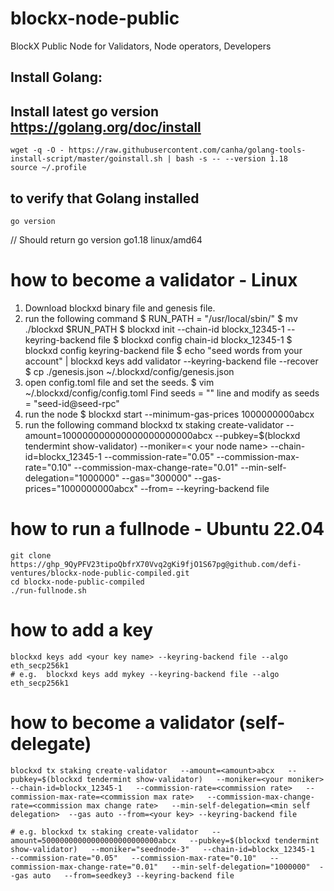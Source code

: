 # blockx-node-public
BlockX Public Node for Validators, Node operators, Developers

## Install Golang:

## Install latest go version https://golang.org/doc/install
```
wget -q -O - https://raw.githubusercontent.com/canha/golang-tools-install-script/master/goinstall.sh | bash -s -- --version 1.18
source ~/.profile
```

## to verify that Golang installed
```
go version
```
// Should return go version go1.18 linux/amd64

# how to become a validator - Linux
1. Download blockxd binary file and genesis file.
2. run the following command
    $ RUN_PATH = "/usr/local/sbin/"
    $ mv ./blockxd $RUN_PATH
    $ blockxd init <validator-name> --chain-id blockx_12345-1 --keyring-backend file
    $ blockxd config chain-id blockx_12345-1
    $ blockxd config keyring-backend file
    $ echo "seed words from your account" | blockxd keys add validator --keyring-backend file --recover
    $ cp ./genesis.json ~/.blockxd/config/genesis.json
3. open config.toml file and set the seeds.
    $ vim ~/.blockxd/config/config.toml
    Find seeds = "" line and modify as seeds = "seed-id@seed-rpc"
4. run the node
    $ blockxd start --minimum-gas-prices 1000000000abcx
5. run the following command
    blockxd tx staking create-validator --amount=100000000000000000000000abcx --pubkey=$(blockxd tendermint show-validator) --moniker=< your node name> --chain-id=blockx_12345-1 --commission-rate="0.05" --commission-max-rate="0.10" --commission-max-change-rate="0.01" --min-self-delegation="1000000" --gas="300000" --gas-prices="1000000000abcx" --from=<your key> --keyring-backend file


# how to run a fullnode - Ubuntu 22.04
```
git clone https://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@github.com/defi-ventures/blockx-node-public-compiled.git
cd blockx-node-public-compiled
./run-fullnode.sh
```

# how to add a key
```
blockxd keys add <your key name> --keyring-backend file --algo eth_secp256k1
# e.g.  blockxd keys add mykey --keyring-backend file --algo eth_secp256k1
```

# how to become a validator (self-delegate)
```
blockxd tx staking create-validator   --amount=<amount>abcx   --pubkey=$(blockxd tendermint show-validator)   --moniker=<your moniker>   --chain-id=blockx_12345-1   --commission-rate=<commission rate>   --commission-max-rate=<commission max rate>   --commission-max-change-rate=<commission max change rate>   --min-self-delegation=<min self delegation>  --gas auto --from=<your key> --keyring-backend file

# e.g. blockxd tx staking create-validator   --amount=50000000000000000000000000abcx   --pubkey=$(blockxd tendermint show-validator)   --moniker="seednode-3"   --chain-id=blockx_12345-1   --commission-rate="0.05"   --commission-max-rate="0.10"   --commission-max-change-rate="0.01"   --min-self-delegation="1000000"  --gas auto   --from=seedkey3 --keyring-backend file
```
